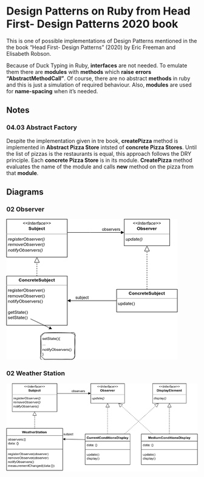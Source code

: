 # Design Patterns on Ruby from Head First- Design Patterns 2020 book
This is one of possible implementations of Design Patterns mentioned in the the book “Head First- Design Patterns” (2020) by Eric Freeman and Elisabeth Robson.

Because of Duck Typing in Ruby, **interfaces** are not needed. To emulate them there are **modules** with **methods** which **raise** **errors “AbstractMethodCall”**. Of course, there are no abstract **methods** in ruby and this is just a simulation of required behaviour.
Also, **modules** are used for **name-spacing** when it’s needed.
## Notes
### 04.03 Abstract Factory
Despite the implementation given in tre book, **createPizza** method is implemented in **Abstract Pizza Store** intsted of **concrete Pizza Stores**.
Until the list of pizzas is the restaurants is equal, this approach follows the DRY principle. Each **concrete Pizza Store** is in its module. **CreatePizza** method evaluates the name of the module and calls **new** method on the pizza from that **module**.


## Diagrams

### 02 Observer
![Diagram](https://github.com/StanlyShauro/head-first-2020-ruby-design-patterns/blob/main/02.Observer/ObserverDiagram.drawio.png)
### 02 Weather Station
![Diagram](https://github.com/StanlyShauro/head-first-2020-ruby-design-patterns/blob/main/02.Observer/WeatherStation.drawio.png)
